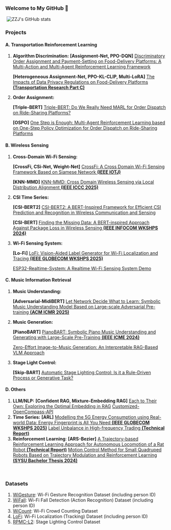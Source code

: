 ### Welcome to My GitHub 👋   

​                                                                                  ![ZZJ's GitHub stats](https://github-readme-stats.vercel.app/api?username=RS2002&theme=tokyonight&rank_icon=percentile)       



### Projects

#### A. Transportation Reinforcement Learning

1. **Algorithm Discrimination:** 
   **[Assignment-Net, PPO-DQN]** [Discriminatory Order Assignment and Payment-Setting on Food-Delivery Platforms: A Multi-Action and Multi-Agent Reinforcement Learning Framework](https://github.com/RS2002/Discriminatory-Food-Delivery)

   **[Heterogeneous Assignment-Net, PPO-KL-CLIP, Multi-LoRA]** [The Impacts of Data Privacy Regulations on Food-Delivery Platforms **(Transportation Research Part C)**](https://github.com/RS2002/GDPR-Food-Delivery)

2. **Order Assignment:**

   **[Triple-BERT]** [Triple-BERT: Do We Really Need MARL for Order Dispatch on Ride-Sharing Platforms?](https://github.com/RS2002/Triple-BERT)

   **[OSPO]** [One Step is Enough: Multi-Agent Reinforcement Learning based on One-Step Policy Optimization for Order Dispatch on Ride-Sharing Platforms](https://github.com/RS2002/OSPO)



#### B. Wireless Sensing

1. **Cross-Domain Wi-Fi Sensing:**

   **[CrossFi, CSi-Net, Weight-Net]** [CrossFi: A Cross Domain Wi-Fi Sensing Framework Based on Siamese Network **(IEEE IOTJ)**](https://github.com/RS2002/CrossFi)

   **[KNN-MMD]** [KNN-MMD: Cross Domain Wireless Sensing via Local Distribution Alignment **(IEEE ICCC 2025)**](https://github.com/RS2002/KNN-MMD)

2. **CSI Time Series:**

   **[CSI-BERT2]** [CSI-BERT2: A BERT-Inspired Framework for Efficient CSI Prediction and Recognition in Wireless Communication and Sensing](https://github.com/RS2002/CSI-BERT2)

   **[CSI-BERT]** [Finding the Missing Data: A BERT-inspired Approach Against Package Loss in Wireless Sensing **(IEEE INFOCOM WKSHPS 2024)**](https://github.com/RS2002/CSI-BERT)

3. **Wi-Fi Sensing System:**

   **[Lo-Fi]** [LoFi: Vision-Aided Label Generator for Wi-Fi Localization and Tracing **(IEEE GLOBECOM WKSHPS 2025)**](https://github.com/RS2002/LoFi)

   [ESP32-Realtime-System: A Realtime Wi-Fi Sensing System Demo](https://github.com/RS2002/ESP32-Realtime-System)



#### C. Music Information Retrieval

1. **Music Understanding:**

   **[Adversarial-MidiBERT]** [Let Network Decide What to Learn: Symbolic Music Understanding Model Based on Large-scale Adversarial Pre-training **(ACM ICMR 2025)**](https://github.com/RS2002/Adversarial-MidiBERT)

2. **Music Generation:**

   **[PianoBART]** [PianoBART: Symbolic Piano Music Understanding and Generating with Large-Scale Pre-Training **(IEEE ICME 2024)**](https://github.com/RS2002/PianoBart)

   [Zero-Effort Image-to-Music Generation: An Interpretable RAG-Based VLM Approach](https://github.com/RS2002/Image2Music)

3. **Stage Light Control:**

   **[Skip-BART]** [Automatic Stage Lighting Control: Is it a Rule-Driven Process or Generative Task?](https://github.com/RS2002/Skip-BART)



#### D. Others

1. **LLM/NLP:**
   **[Confident RAG, Mixture-Embedding RAG]** [Each to Their Own: Exploring the Optimal Embedding in RAG](https://github.com/RS2002/Confident-RAG)
   [Customized-OpenCompass-API](https://github.com/RS2002/Customized-OpenCompass-API)
2. **Time Series:**
   **[ARL]** [Modelling the 5G Energy Consumption using Real-world Data: Energy Fingerprint is All You Need **(IEEE GLOBECOM WKSHPS 2025)**](https://github.com/RS2002/ARL)
   [Label Unbalance in High-frequency Trading **(Technical Report)**](https://github.com/RS2002/Label-Unbalance-in-High-Frequency-Trading)
3. **Reinforcement Learning**:
   **[ARS-Bezier]** [A Trajectory-based Reinforcement Learning Approach for Autonomous Locomotion of a Rat Robot **(Technical Report)**](https://github.com/RS2002/ARS-Bezier)
   [Motion Control Method for Small Quadruped Robots Based on Trajectory Modulation and Reinforcement Learning **(SYSU Bachelor Thesis 2024)**](https://github.com/RS2002/RL-Rat)

​	



### Datasets

1. [WiGesture](https://huggingface.co/datasets/RS2002/WiGesture): Wi-Fi Gesture Recognition Dataset (including person ID)
2. [WiFall](https://huggingface.co/datasets/RS2002/WiFall): Wi-Fi Fall Detection (Action Recognition) Dataset (including person ID)
3. [WiCount](https://huggingface.co/datasets/RS2002/WiCount): Wi-Fi Crowd Counting Dataset
4. [LoFi](https://huggingface.co/datasets/RS2002/LoFi): Wi-Fi Localization (Tracking) Dataset (including person ID)
5. [RPMC-L2](https://huggingface.co/datasets/RS2002/RPMC-L2): Stage Lighting Control Dataset
